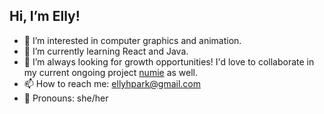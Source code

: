 ## Hi, I’m Elly!
- 👀 I’m interested in computer graphics and animation.
- 🌱 I’m currently learning React and Java.
- 🤗 I’m always looking for growth opportunities! I'd love to collaborate in my current ongoing project [numie](https://github.com/ellyhpark/numie) as well.
- 📫 How to reach me: ellyhpark@gmail.com
- 🤍 Pronouns: she/her

<!---
ellyhpark/ellyhpark is a ✨ special ✨ repository because its `README.md` (this file) appears on your GitHub profile.
You can click the Preview link to take a look at your changes.
--->
